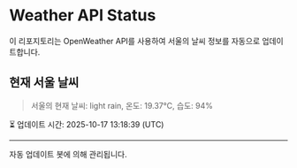 
# Weather API Status

이 리포지토리는 OpenWeather API를 사용하여 서울의 날씨 정보를 자동으로 업데이트합니다.

## 현재 서울 날씨
> 서울의 현재 날씨: light rain, 온도: 19.37°C, 습도: 94%

⏳ 업데이트 시간: 2025-10-17 13:18:39 (UTC)

---
자동 업데이트 봇에 의해 관리됩니다.
